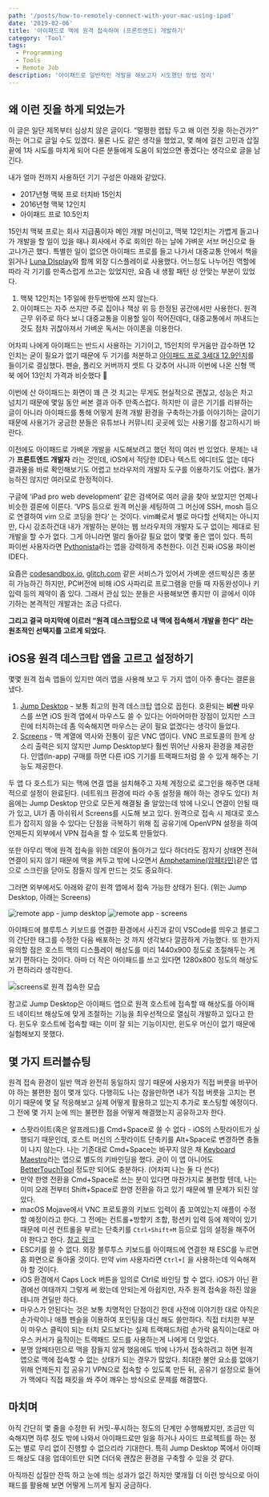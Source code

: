 ```yaml
---
path: '/posts/how-to-remotely-connect-with-your-mac-using-ipad'
date: '2019-02-06'
title: '아이패드로 맥에 원격 접속하여 (프론트엔드) 개발하기'
category: 'Tool'
tags:
  - Programming
  - Tools
  - Remote Job
description: '아이패드로 일반적인 개발을 해보고자 시도했던 방법 정리'
---
```


## 왜 이런 짓을 하게 되었는가

이 글은 일단 제목부터 심상치 않은 글이다. “멀쩡한 랩탑 두고 왜 이런 짓을 하는건가?” 하는 어그로 글일 수도 있겠다. 물론 나도 같은 생각을 했었고, 몇 해에 걸친 고민과 삽질 끝에 1차 시도를 마치게 되어 다른 분들에게 도움이 되었으면 좋겠다는 생각으로 글을 남긴다.

내가 얼마 전까지 사용하던 기기 구성은 아래와 같았다.

- 2017년형 맥북 프로 터치바 15인치
- 2016년형 맥북 12인치
- 아이패드 프로 10.5인치

15인치 맥북 프로는 회사 지급품이자 메인 개발 머신이고, 맥북 12인치는 가볍게 들고나가 개발을 할 일이 있을 때나 회사에서 주로 회의만 하는 날에 가벼운 서브 머신으로 들고나가곤 했다. 특별한 일이 없으면 아이패드 프로를 들고 나가서 대중교통 안에서 책을 읽거나 [Luna DIsplay](https://lunadisplay.com)와 함께 외장 디스플레이로 사용했다. 어느정도 나누어진 역할에 따라 각 기기를 만족스럽게 쓰고는 있었지만, 요즘 내 생활 패턴 상 안맞는 부분이 있었다.

1. 맥북 12인치는 1주일에 한두번밖에 쓰지 않는다.
2. 아이패드는 자주 쓰지만 주로 집이나 책상 위 등 한정된 공간에서만 사용한다. 원격 근무 위주로 하다 보니 대중교통을 이용할 일이 적어진데다, 대중교통에서 꺼내드는 것도 점차 귀찮아져서 가벼운 독서는 아이폰을 이용한다.

어차피 나에게 아이패드는 반드시 사용하는 기기이고, 15인치의 무거움만 감수하면 12인치는 굳이 필요가 없기 때문에 두 기기를 처분하고 [아이패드 프로 3세대 12.9인치](https://www.apple.com/kr/ipad-pro/)를 들이기로 결심했다. 펜슬, 폴리오 커버까지 셋트 다 갖추어 사니까 이번에 나온 신형 맥북 에어 13인치 가격과 비슷했다 💸

이번에 산 아이패드는 화면이 꽤 큰 것 치고는 무게도 현실적으로 괜찮고, 성능은 차고 넘치기 때문에 몇일 동안 써본 결과 아주 만족스럽다. 하지만 이 글은 기기를 리뷰하는 글이 아니라 아이패드를 통해 어떻게 원격 개발 환경을 구축하는가를 이야기하는 글이기 때문에 사용기가 궁금한 분들은 유튜브나 커뮤니티 곳곳에 있는 사용기를 참고하시기 바란다.

이전에도 아이패드로 가벼운 개발을 시도해보려고 했던 적이 여러 번 있었다. 문제는 내가 **프론트엔드 개발자** 라는 것인데, iOS에서 적당한 IDE나 텍스트 에디터도 없는 데다 결과물을 바로 확인해보기도 어렵고 브라우저의 개발자 도구를 이용하기도 어렵다. 불가능하진 않지만 여러모로 한정적이다.

구글에 ‘iPad pro web development’ 같은 검색어로 여러 글을 찾아 보았지만 언제나 비슷한 결론에 이른다. ‘VPS 등으로 원격 머신을 세팅하여 그 머신에 SSH, mosh 등으로 연결하여 vim 으로 코딩을 한다’ 는 것이다. vim빠로서 별로 마다할 선택지는 아니지만, 다시 강조하건대 내가 개발하는 분야는 웹 브라우저의 개발자 도구 없이는 제대로 된 개발을 할 수가 없다. 그게 아니라면 멀리 돌아갈 필요 없이 몇몇 좋은 앱이 있다. 특히 파이썬 사용자라면 [Pythonista](http://omz-software.com/pythonista/)라는 앱을 강력하게 추천한다. 이건 진짜 iOS용 파이썬 IDE다.

요즘은 [codesandbox.io](https://codesandbox.io), [glitch.com](https://glitch.com) 같은 서비스가 있어서 가벼운 샌드박싱은 충분히 가능하긴 하지만, PC버전에 비해 iOS 사파리로 프로그램을 만들 때 자동완성이나 키 입력 등의 제약이 좀 있다. 그래서 관심 있는 분들은 사용해보면 좋지만 이 글에서 이야기하는 본격적인 개발과는 조금 다르다.

**그리고 결국 마지막에 이르러 “원격 데스크탑으로 내 맥에 접속해서 개발을 한다” 라는 원초적인 선택지를 고르게 되었다.**

## iOS용 원격 데스크탑 앱을 고르고 설정하기

몇몇 원격 접속 앱들이 있지만 여러 앱을 사용해 보고 두 가지 앱이 아주 좋다는 결론을 냈다.

1. [Jump Desktop](https://jumpdesktop.com) - 보통 최고의 원격 데스크탑 앱으로 꼽힌다. 호환되는 **비싼** 마우스를 쓰면 iOS 원격 앱에서 마우스도 쓸 수 있다는 어마어마한 장점이 있지만 스크린에 터치하는데 좀 익숙해지면 마우스는 굳이 필요 없겠다는 생각이 들었다.
2. [Screens](https://edovia.com/en/screens-ios/) - 맥 계열에 역사와 전통이 깊은 VNC 앱이다. VNC 프로토콜의 한계 상 소리 출력은 되지 않지만 Jump Desktop보다 훨씬 뛰어난 사용자 환경을 제공한다. 인앱(In-app) 구매를 하면 다른 iOS 기기를 트랙패드처럼 쓸 수 있게 해주는 기능도 제공한다.

두 앱 다 호스트가 되는 맥에 연결 앱을 설치해주고 자체 계정으로 로그인을 해주면 대체적으로 설정이 완료된다. (네트워크 환경에 따라 수동 설정을 해야 하는 경우도 있다) 처음에는 Jump Desktop 만으로 모든게 해결될 줄 알았는데 밖에 나오니 연결이 안될 때가 있고, UI가 좀 아쉬워서 Screens를 시도해 보고 있다. 원격으로 접속 시 제대로 호스트가 잡히지 않을 수 있다는 단점을 극복하기 위해 집 공유기에 OpenVPN 설정을 하여 언제든지 외부에서 VPN 접속을 할 수 있도록 만들었다.

또한 아무리 맥에 원격 접속을 위한 데몬이 돌아가고 있다 하더라도 잠자기 상태면 전혀 연결이 되지 않기 때문에 맥을 켜두고 밖에 나오면서 [Amphetamine(암페타민)](https://itunes.apple.com/kr/app/amphetamine/id937984704?mt=12)같은 앱으로 스크린을 닫아도 잠들지 않게 만드는 것도 중요하다.

그러면 외부에서도 아래와 같이 원격 앱에서 접속 가능한 상태가 된다. (위는 Jump Desktop, 아래는 Screens)

![remote app - jump desktop](https://cl.ly/051211abbcf8/remote-app-jump-desktop.PNG)
![remote app - screens](https://cl.ly/cd251f3443a2/remote-app-screens.PNG)

아이패드에 블루투스 키보드를 연결한 환경에서 사진과 같이 VSCode를 띄우고 블로그의 간단한 태그를 수정한 다음 배포하는 것 까지 생각보다 깔끔하게 가능했다. 또 한가지 유의할 점은 호스트 맥의 디스플레이 해상도를 미리 1440x900 정도로 조절해두는 게 보기 편하다는 것이다. 아마 더 작은 아이패드를 쓰고 있다면 1280x800 정도의 해상도가 편하리라 생각한다.

![screens로 원격 접속한 모습](https://cl.ly/309a15125452/remote-connect.JPG)

참고로 Jump Desktop은 아이패드 앱으로 원격 호스트에 접속할 때 해상도를 아이패드 네이티브 해상도에 맞게 조절하는 기능을 최우선적으로 열심히 개발하고 있다고 한다. 윈도우 호스트에 접속할 때는 이미 잘 되는 기능이지만, 윈도우 머신이 없기 때문에 실험해보지 못했다.

## 몇 가지 트러블슈팅

원격 접속 환경이 일반 맥과 완전히 동일하지 않기 때문에 사용자가 직접 버릇을 바꾸어야 하는 불편한 점이 몇개 있다. 다행히도 나는 참을만하면 내가 직접 버릇을 고치는 편이기 때문에 몇 달 적응해보고 실제 어떻게 활용하고 있는지 추가로 포스팅할 예정이다. 그 전에 몇 가지 눈에 띄는 불편한 점을 어떻게 해결했는지 공유하고자 한다.

- 스팟라이트(혹은 알프레드)를 Cmd+Space로 쓸 수 없다 - iOS의 스팟라이트가 실행되기 때문인데, 호스트 머신의 스팟라이트 단축키를 Alt+Space로 변경하면 충돌이 나지 않는다. 나는 기존대로 Cmd+Space는 바꾸지 않은 채 [Keyboard Maestro](https://www.keyboardmaestro.com/main/)라는 앱으로 별도의 키바인딩을 했다. 굳이 이 앱 아니어도 [BetterTouchTool](https://folivora.ai) 정도만 되어도 충분하다. (어차피 나는 둘 다 쓴다)
- 만약 한영 전환을 Cmd+Space로 쓰는 분이 있다면 마찬가지로 불편할 텐데, 나는 이미 오래 전부터 Shift+Space로 한영 전환을 하고 있기 때문에 별 문제가 되진 않았다.
- macOS Mojave에서 VNC 프로토콜의 키보드 입력이 좀 꼬여있는지 애플이 수정할 예정이라고 한다. 그 전에는 컨트롤+방향키 조합, 펑션키 입력 등에 제약이 있기 때문에 미션 컨트롤을 부르는 단축키를 `Ctrl+Shift+M` 등으로 임의 설정을 해주어야 한다고 한다. [참고 링크](https://help.edovia.com/hc/en-us/articles/360011679794-3-finger-swipe-gestures-are-not-working-with-macOS-10-14-Mojave)
- ESC키를 쓸 수 없다. 외장 블루투스 키보드를 아이패드에 연결한 채 ESC를 누르면 홈 화면으로 돌아올 것이다. 만약 vim 사용자라면 `Ctrl+[` 을 사용하는데 익숙해져야 할 것이다.
- iOS 환경에서 Caps Lock 버튼을 임의로 Ctrl로 바인딩 할 수 없다. iOS가 아닌 환경에선 여태까지 그렇게 써 왔는데 안되는게 아쉽지만, 자주 원격 접속을 하진 않을 테니까 견딜만 하다.
- 마우스가 안된다는 것은 보통 치명적인 단점이긴 한데 사전에 이야기한 대로 아직은 손가락이나 애플 펜슬을 이용하여 포인팅을 대신 해도 쓸만하다. 직접 터치한 부분이 마우스 클릭이 되는 터치 모드보다는 실제 트랙패드처럼 손가락 움직이는대로 마우스 커서가 움직이는 트랙패드 모드를 사용하는게 나에게 더 맞았다.
- 분명 암페타민으로 맥을 잠들지 않게 했음에도 밖에 나가서 접속하려고 하면 원격 앱으로 맥에 접속할 수 없는 상태가 되는 경우가 많았다. 최대한 불안 요소를 없애기 위해 언제든지 집 공유기 VPN으로 접속할 수 있도록 만든 뒤, 공유기 설정으로 들어가 맥에다 직접 패킷을 쏴 주어 깨우는 방식으로 문제를 해결했다.

## 마치며

아직 간단히 몇 줄을 수정한 뒤 커밋-푸시하는 정도의 단계만 수행해봤지만, 조금만 익숙해지면 하루 정도 밖에 나와서 아이패드로만 일을 하거나 사이드 프로젝트를 하는 정도는 별로 무리 없이 진행할 수 없으리라 기대한다. 특히 Jump Desktop 쪽에서 아이패드 해상도 대응 업데이트만 되면 더더욱 괜찮은 환경을 구축할 수 있을 것 같다.

아직까진 삽질만 잔뜩 하고 눈에 띄는 성과가 없긴 하지만 몇개월 더 이런 방식으로 아이패드를 활용해 보면 어떻게 느끼게 될지 궁금하다.
